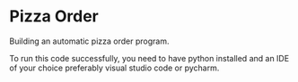 # Pizza Order 
 Building an automatic pizza order program.


To run this code successfully, you need to have python installed and an IDE of your choice preferably visual studio code or pycharm.
